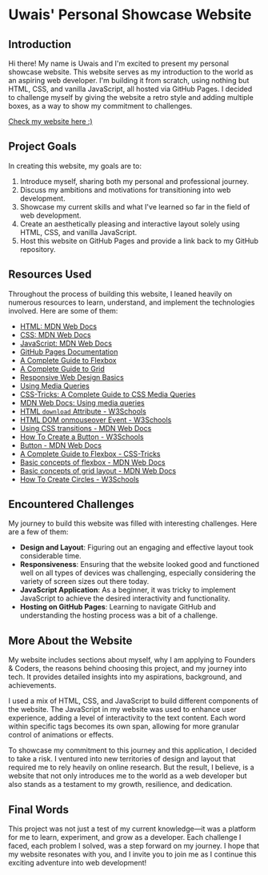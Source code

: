# Uwais' Personal Showcase Website

## Introduction

Hi there! My name is Uwais and I'm excited to present my personal showcase website. This website serves as my introduction to the world as an aspiring web developer. I'm building it from scratch, using nothing but HTML, CSS, and vanilla JavaScript, all hosted via GitHub Pages. I decided to challenge myself by giving the website a retro style
and adding multiple boxes, as a way to show my commitment to challenges.

[Check my website here :)](https://uwais-moosa.github.io/showcase-founders-coders/)

## Project Goals

In creating this website, my goals are to:

1.  Introduce myself, sharing both my personal and professional journey.
2.  Discuss my ambitions and motivations for transitioning into web development.
3.  Showcase my current skills and what I've learned so far in the field of web development.
4.  Create an aesthetically pleasing and interactive layout solely using HTML, CSS, and vanilla JavaScript.
5.  Host this website on GitHub Pages and provide a link back to my GitHub repository.

## Resources Used

Throughout the process of building this website, I leaned heavily on numerous resources to learn, understand, and implement the technologies involved. Here are some of them:

-   [HTML: MDN Web Docs](https://developer.mozilla.org/en-US/docs/Web/HTML)
-   [CSS: MDN Web Docs](https://developer.mozilla.org/en-US/docs/Web/CSS)
-   [JavaScript: MDN Web Docs](https://developer.mozilla.org/en-US/docs/Web/JavaScript)
-   [GitHub Pages Documentation](https://pages.github.com/)
-   [A Complete Guide to Flexbox](https://css-tricks.com/snippets/css/a-guide-to-flexbox/)
-   [A Complete Guide to Grid](https://css-tricks.com/snippets/css/complete-guide-grid/)
-   [Responsive Web Design Basics](https://web.dev/responsive-web-design-basics/)
-   [Using Media Queries](https://developer.mozilla.org/en-US/docs/Web/CSS/Media_Queries/Using_media_queries)
- [CSS-Tricks: A Complete Guide to CSS Media Queries](https://css-tricks.com/a-complete-guide-to-css-media-queries/)
 -   [MDN Web Docs: Using media queries](https://developer.mozilla.org/en-US/docs/Web/CSS/Media_Queries/Using_media_queries)
-   [HTML `download` Attribute - W3Schools](https://www.w3schools.com/tags/att_a_download.asp)
 -   [HTML DOM onmouseover Event - W3Schools](https://www.w3schools.com/jsref/event_onmouseover.asp)
 -   [Using CSS transitions - MDN Web Docs](https://developer.mozilla.org/en-US/docs/Web/CSS/CSS_Transitions/Using_CSS_transitions)
-   [How To Create a Button - W3Schools](https://www.w3schools.com/howto/howto_css_buttons.asp)
 -   [Button - MDN Web Docs](https://developer.mozilla.org/en-US/docs/Web/HTML/Element/button)
 -   [A Complete Guide to Flexbox - CSS-Tricks](https://css-tricks.com/snippets/css/a-guide-to-flexbox/)
-   [Basic concepts of flexbox - MDN Web Docs](https://developer.mozilla.org/en-US/docs/Web/CSS/CSS_Flexible_Box_Layout/Basic_Concepts_of_Flexbox)
-   [Basic concepts of grid layout - MDN Web Docs](https://developer.mozilla.org/en-US/docs/Web/CSS/CSS_Grid_Layout/Basic_Concepts_of_Grid_Layout)
-   [How To Create Circles - W3Schools](https://www.w3schools.com/howto/howto_css_circles.asp)

## Encountered Challenges

My journey to build this website was filled with interesting challenges. Here are a few of them:

-   **Design and Layout**: Figuring out an engaging and effective layout took considerable time. 
-   **Responsiveness**: Ensuring that the website looked good and functioned well on all types of devices was challenging, especially considering the variety of screen sizes out there today.
-   **JavaScript Application**: As a beginner, it was tricky to implement JavaScript to achieve the desired interactivity and functionality.
-   **Hosting on GitHub Pages**:  Learning to navigate GitHub and understanding the hosting process was a bit of a challenge.

## More About the Website

My website includes sections about myself, why I am applying to Founders & Coders, the reasons behind choosing this project, and my journey into tech. It provides detailed insights into my aspirations, background, and achievements.

I used a mix of HTML, CSS, and JavaScript to build different components of the website. The JavaScript in my website was used to enhance user experience, adding a level of interactivity to the text content. Each word within specific tags becomes its own span, allowing for more granular control of animations or effects.

To showcase my commitment to this journey and this application, I decided to take a risk. I ventured into new territories of design and layout that required me to rely heavily on online research. But the result, I believe, is a website that not only introduces me to the world as a web developer but also stands as a testament to my growth, resilience, and dedication.

## Final Words

This project was not just a test of my current knowledge—it was a platform for me to learn, experiment, and grow as a developer. Each challenge I faced, each problem I solved, was a step forward on my journey. I hope that my website resonates with you, and I invite you to join me as I continue this exciting adventure into web development!
